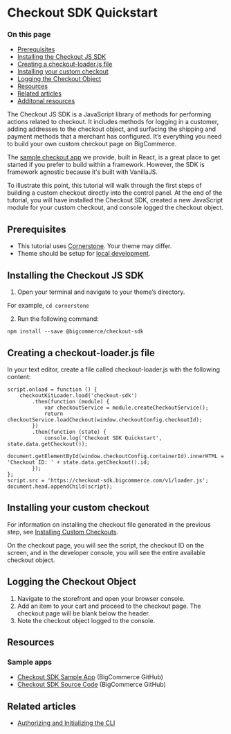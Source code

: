 # Checkout SDK Quickstart

<div class="otp" id="no-index">

### On this page
- [Prerequisites](#prerequisites)
- [Installing the Checkout JS SDK](#installing-the-checkout-js-sdk)
- [Creating a checkout-loader.js file](#creating-a-checkoutjs-file)
- [Installing your custom checkout](#installing-custom-checkout)
- [Logging the Checkout Object](#logging-the-checkout-object)
- [Resources](#resources)
- [Related articles](#related-articles)
- [Additonal resources](#additonal-resources)

</div> 

The Checkout JS SDK is a JavaScript library of methods for performing actions related to checkout. It includes methods for logging in a customer, adding addresses to the checkout object, and surfacing the shipping and payment methods that a merchant has configured. It’s everything you need to build your own custom checkout page on BigCommerce.

The [sample checkout app](https://github.com/bigcommerce/checkout-sdk-js-example) we provide, built in React, is a great place to get started if you prefer to build within a framework. However, the SDK is framework agnostic because it's built with VanillaJS. 

To illustrate this point, this tutorial will walk through the first steps of building a custom checkout directly into the control panel. At the end of the tutorial, you will have installed the Checkout SDK, created a new JavaScript module for your custom checkout, and console logged the checkout object.


## Prerequisites
* This tutorial uses [Cornerstone](https://github.com/bigcommerce/cornerstone). Your theme may differ.
* Theme should be setup for [local development](https://developer.bigcommerce.com/stencil-docs/getting-started/installing-stencil).

## Installing the Checkout JS SDK

1. Open your terminal and navigate to your theme’s directory.

For example, `cd cornerstone`

2. Run the following command:

`npm install --save @bigcommerce/checkout-sdk`

## Creating a <span class = "fn">checkout-loader.js</span> file

In your text editor, create a file called checkout-loader.js with the following content:

```var script = document.createElement('script');
script.onload = function () {
    checkoutKitLoader.load('checkout-sdk')
        .then(function (module) {
            var checkoutService = module.createCheckoutService();
            return checkoutService.loadCheckout(window.checkoutConfig.checkoutId);
        })
        .then(function (state) {
            console.log('Checkout SDK Quickstart', state.data.getCheckout());
            document.getElementById(window.checkoutConfig.containerId).innerHTML = 'Checkout ID: ' + state.data.getCheckout().id;
        });
};
script.src = 'https://checkout-sdk.bigcommerce.com/v1/loader.js';
document.head.appendChild(script);
```

## Installing your custom checkout
For information on installing the checkout file generated in the previous step, see [Installing Custom Checkouts](https://developer.bigcommerce.com/stencil-docs/customizing-checkout/installing-custom-checkouts#prerequisites). 

On the checkout page, you will see the script, the checkout ID on the screen, and in the developer console, you will see the entire available checkout object.

## Logging the Checkout Object

1. Navigate to the storefront and open your browser console.
2. Add an item to your cart and proceed to the checkout page. The checkout page will be blank below the header.
3. Note the checkout object logged to the console.


## Resources

### Sample apps
* [Checkout SDK Sample App](https://github.com/bigcommerce/checkout-sdk-js-example) (BigCommerce GitHub)
* [Checkout SDK Source Code](https://github.com/bigcommerce/checkout-sdk-js) (BigCommerce GitHub)

## Related articles
* [Authorizing and Initializing the CLI](https://developer.bigcommerce.com/stencil-docs/getting-started/installing-stencil)
